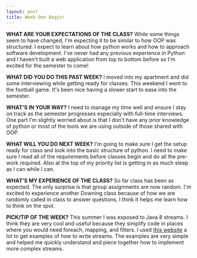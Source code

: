 ```yaml
---
layout: post
title: Week One Begin!
---
```

**WHAT ARE YOUR EXPECTATIONS OF THE CLASS?** While some things seem to have changed, I'm expecting it to be similar to how OOP was structured. I expect to learn about how python works and how to approach software development. I've never had any previous experience in Python and I haven't built a web application from top to bottom before so I'm excited for the semester to come!

**WHAT DID YOU DO THIS PAST WEEK?** I moved into my apartment and did some interviewing while getting ready for classes. This weekend I went to the football game. It's been nice having a slower start to ease into the semester.

**WHAT'S IN YOUR WAY?** I need to manage my time well and ensure I stay on track as the semester progresses especially with full-time interviews. One part I'm slightly worried about is that I don't have any prior knowledge of python or most of the tools we are using outside of those shared with OOP.

**WHAT WILL YOU DO NEXT WEEK?** I'm going to make sure I get the setup ready for class and look into the basic structure of python. I need to make sure I read all of the requirements before classes begin and do all the pre-work required. Also at the top of my priority list is getting in as much sleep as I can while I can.

**WHAT'S MY EXPERIENCE OF THE CLASS?** So far class has been as expected. The only surprise is that group assignments are now random. I'm excited to experience another Downing class because of how we are randomly called in class to answer questions, I think it helps me learn how to think on the spot.

**PICK/TIP OF THE WEEK?** This summer I was exposed to Java 8 streams. I think they are very cool and useful because they simplify code in places where you would need foreach, mapping, and filters. I used [this website](https://www.mkyong.com/java8/java-8-streams-filter-examples/) a lot to get examples of how to write streams. The examples are very simple and helped me quickly understand and piece together how to implement more complex streams.
